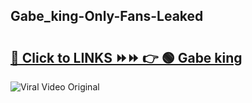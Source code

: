 
 ## Gabe_king-Only-Fans-Leaked

# <h2><a href="https://clipsfans.com/Gabe_king&ref=git">🔗 Click to LINKS ⏩⏩ 👉 🟢 Gabe king </a></h2>

<a href="https://clipsfans.com/Gabe_king&ref=git" rel="nofollow" data-target="animated-image.originalLink"><img src="https://i.ibb.co.com/xMMVF88/686577567.gif" alt="Viral Video Original" style="max-width: 100%; display: inline-block;" data-target="animated-image.originalImage"></a>
